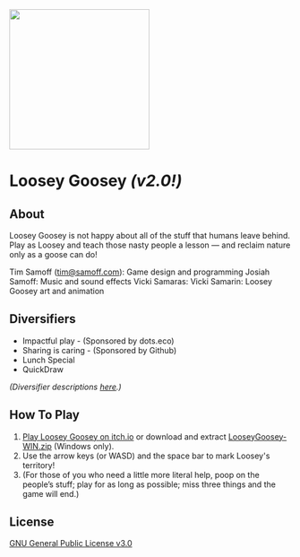 
<img src="https://github.com/timsamoff/LooseyGoosey/blob/main/prod/lg-icon.png?raw=true" width="250px">

# Loosey Goosey _(v2.0!)_

## About
Loosey Goosey is not happy about all of the stuff that humans leave behind. Play as Loosey and teach those nasty people a lesson — and reclaim nature only as a goose can do!

Tim Samoff (tim@samoff.com): Game design and programming
Josiah Samoff: Music and sound effects
Vicki Samaras: Vicki Samarin: Loosey Goosey art and animation

## Diversifiers

* Impactful play - (Sponsored by dots.eco)
* Sharing is caring - (Sponsored by Github)
* Lunch Special
* QuickDraw

*(Diversifier descriptions [here](https://globalgamejam.org/news/ggj-2024-diversifiers-are-here).)*

## How To Play

1. [Play Loosey Goosey on itch.io](https://timsamoff.itch.io/loosey-goosey) or download and extract [LooseyGoosey-WIN.zip](https://github.com/timsamoff/LooseyGoosey/raw/main/LooseyGoosey-WIN.zip) (Windows only).
2. Use the arrow keys (or WASD) and the space bar to mark Loosey's territory!
3. (For those of you who need a little more literal help, poop on the people’s stuff; play for as long as possible; miss three things and the game will end.)

## License
[GNU General Public License v3.0](https://www.gnu.org/licenses/gpl-3.0.en.html)
